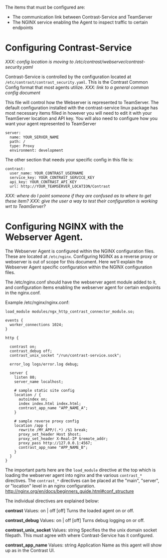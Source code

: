 

The items that must be configured are:
* The communication link between Contrast-Service and TeamServer
* The NGINX service enabling the Agent to inspect traffic to certain endpoints

# Configuring Contrast-Service

_XXX: config location is moving to /etc/contrast/webserver/contrast-security.yaml_

Contrast-Service is controlled by the configuration located at `/etc/contrast/contrast_security.yaml`. This is the Contrast Common Config format that most agents utilize.  _XXX: link to a general common config document_

This file will control how the Webserver is represented to TeamServer. The default configuration installed with the contrast-service linux package has most necessary items filled in however you will need to edit it with your TeamServer location and API key. You will also need to configure how you want your agent represented to TeamServer

    server:
      name: YOUR_SERVER_NAME
      path: /
      type: Proxy
      environment: development

The other section that needs your specific config in this file is:

    contrast:
      user_name: YOUR_CONTRAST_USERNAME
      service_key: YOUR_CONTRAST_SERVICE_KEY
      api_key: YOUR_CONTRAST_API_KEY
      url: http://YOUR_TEAMSERVER_LOCATION/Contrast

_XXX: where do I point someone if they are confused as to where to get these item?_
_XXX: give the user a way to test their configuration is working wrt to TeamServer?_

# Configuring NGINX with the Webserver Agent.

The Webserver Agent is configured within the NGINX configuration files. These are located at `/etc/nginx`.  Configuring NGINX as a reverse proxy or webserver is out of scope for this document. Here we'll explain the Webserver Agent specific configuration within the NGINX configuration files.

The /etc/nginx.conf should have the webserver agent module added to it, and configuration items enabling the webserver agent for certain endpoints in the nginx.conf.

Example /etc/nginx/nginx.conf:
    
    load_module modules/ngx_http_contrast_connector_module.so;

    events {
      worker_connections 1024;
    }

    http {

      contrast on;
      contrast_debug off;
      contrast_unix_socket "/run/contrast-service.sock";

      error_log logs/error.log debug;

      server {
        listen 80;
        server_name localhost;

        # sample static site config
        location / {
          autoindex on;
          index index.html index.html;
          contrast_app_name "APP_NAME_A";
        }

        # sample reverse proxy config
        location /app {
          rewrite /MY_APP/(.*) /$1 break;
          proxy_set_header Host $host;
          proxy_set_header X-Real-IP $remote_addr;
          proxy_pass http://127.0.0.1:4567;
          contrast_app_name "APP_NAME_B";
        }
      }
    }

The important parts here are the `load_module` directive at the top which is loading the webserver agent into nginx and the various `contrast_*` directives. The `contrast_*` directives can be placed at the "main", "server", or "location" level in an nginx configuration. http://nginx.org/en/docs/beginners_guide.html#conf_structure

The individual directives are explained below:

__contrast__
Values: on \| off [off]
Turns the loaded agent on or off.

__contrast_debug__
Values: on \| off [off]
Turns debug logging on or off.

__contrast_unix_socket__ 
Values: string
Specifies the the unix domain socket filepath. This must agree with where Contrast-Service has it configured.

__contrast_app_name__
Values: string
Application Name as this agent will show up as in the Contrast UI.


